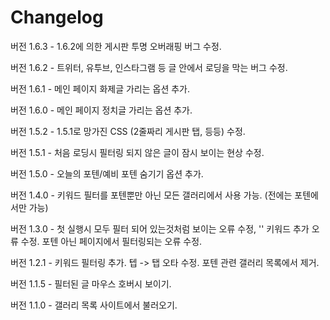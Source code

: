 # Changelog

버전 1.6.3 - 1.6.2에 의한 게시판 투명 오버래핑 버그 수정.

버전 1.6.2 - 트위터, 유투브, 인스타그램 등 글 안에서 로딩을 막는 버그 수정.

버전 1.6.1 - 메인 페이지 화제글 가리는 옵션 추가.

버전 1.6.0 - 메인 페이지 정치글 가리는 옵션 추가.

버전 1.5.2 - 1.5.1로 망가진 CSS (2줄짜리 게시판 탭, 등등) 수정.

버전 1.5.1 - 처음 로딩시 필터링 되지 않은 글이 잠시 보이는 현상 수정.

버전 1.5.0 - 오늘의 포텐/예비 포텐 숨기기 옵션 추가.

버전 1.4.0 - 키워드 필터를 포텐뿐만 아닌 모든 갤러리에서 사용 가능. (전에는 포텐에서만 가능)

버전 1.3.0 - 첫 실행시 모두 필터 되어 있는것처럼 보이는 오류 수정, '' 키워드 추가 오류 수정. 포텐 아닌 페이지에서 필터링되는 오류 수정.

버전 1.2.1 - 키워드 필터링 추가. 텝 -> 탭 오타 수정. 포텐 관련 갤러리 목록에서 제거.

버전 1.1.5 - 필터된 글 마우스 호버시 보이기.

버전 1.1.0 - 갤러리 목록 사이트에서 불러오기.

